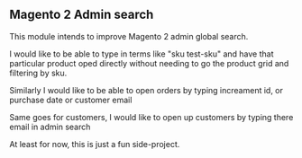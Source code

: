 ## Magento 2 Admin search

This module intends to improve Magento 2 admin global search.

I would like to be able to type in terms like "sku test-sku" and have
that particular product oped directly without needing to go the product grid
and filtering by sku.

Similarly I would like to be able to open orders by typing increament id, or purchase date or customer email

Same goes for customers, I would like to open up customers by typing there email in admin search


At least for now, this is just a fun side-project. 